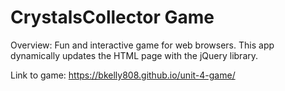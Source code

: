 # CrystalsCollector Game
Overview: Fun and interactive game for web browsers. This app dynamically updates the HTML page with the jQuery library.

Link to game: https://bkelly808.github.io/unit-4-game/
